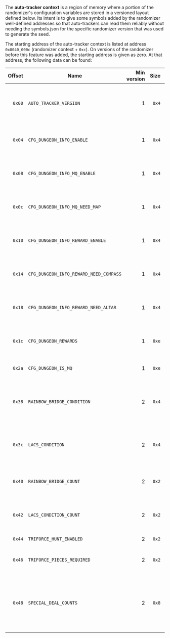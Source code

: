 The **auto-tracker context** is a region of memory where a portion of the randomizer's configuration variables are stored in a versioned layout defined below. Its intent is to give some symbols added by the randomizer well-defined addresses so that auto-trackers can read them reliably without needing the symbols.json for the specific randomizer version that was used to generate the seed.

The starting address of the auto-tracker context is listed at address `0x8040_000c` (randomizer context + `0xc`). On versions of the randomizer before this feature was added, the starting address is given as zero. At that address, the following data can be found:

|Offset|Name|Min version|Size|Description|
|--:|---|--:|--:|---|
|`0x00`|`AUTO_TRACKER_VERSION`|1|`0x4`|Defines which entries in this table are available. Future versions may also change the layout of this table in an incompatible manner.|
|`0x04`|`CFG_DUNGEON_INFO_ENABLE`|1|`0x4`|`1` if pressing A on the inventory screen on the pause menu will display information about dungeons.|
|`0x08`|`CFG_DUNGEON_INFO_MQ_ENABLE`|1|`0x4`|`1` if the dungeon info in the pause menu should include info about which dungeons are in Master Quest mode.|
|`0x0c`|`CFG_DUNGEON_INFO_MQ_NEED_MAP`|1|`0x4`|`1` if the Master Quest info should only be displayed for dungeons whose maps have been obtained or which don't have maps.|
|`0x10`|`CFG_DUNGEON_INFO_REWARD_ENABLE`|1|`0x4`|`1` if the dungeon info in the pause menu should include info about which medallions and stones are in which dungeon.|
|`0x14`|`CFG_DUNGEON_INFO_REWARD_NEED_COMPASS`|1|`0x4`|`1` if the reward info should only be displayed for dungeons whose compasses have been obtained.|
|`0x18`|`CFG_DUNGEON_INFO_REWARD_NEED_ALTAR`|1|`0x4`|`1` if the reward info should only be displayed for rewards whose Temple of Time altar text boxes have been read.|
|`0x1c`|`CFG_DUNGEON_REWARDS`|1|`0xe`|A byte representing the medallion or stone for each dungeon. Dungeons without rewards are listed as `0xff`.|
|`0x2a`|`CFG_DUNGEON_IS_MQ`|1|`0xe`|A byte set to `1` for each dungeon in Master Quest mode.|
|`0x38`|`RAINBOW_BRIDGE_CONDITION`|2|`0x4`|The condition for spawning the rainbow bridge. `0` = open, `1` = medallions, `2` = dungeon rewards, `3` = stones, `4` = vanilla, `5` = tokens, `6` = hearts.|
|`0x3c`|`LACS_CONDITION`|2|`0x4`|The condition for triggering the light arrow cutscene. `0` = vanilla, `1` = medallions, `2` = dungeons, `3` = stones, `4` = tokens, `5` = hearts.|
|`0x40`|`RAINBOW_BRIDGE_COUNT`|2|`0x2`|The number of items (of the kind defined in `RAINBOW_BRIDGE_CONDITION`) required to spawn the rainbow bridge.|
|`0x42`|`LACS_CONDITION_COUNT`|2|`0x2`|The number of items (of the kind defined in `LACS_CONDITION`) required to trigger the light arrow cutscene.|
|`0x44`|`TRIFORCE_HUNT_ENABLED`|2|`0x2`|`1` if Triforce hunt is enabled.|
|`0x46`|`TRIFORCE_PIECES_REQUIRED`|2|`0x2`|In Triforce hunt, the total number of Triforce pieces (across all worlds) required to win the game.|
|`0x48`|`SPECIAL_DEAL_COUNTS`|2|`0x8`|A byte representing the number of special deal slots in each shop, in the following order: KF Shop, Market Bazaar, Market Potion Shop, Market Bombchu Shop, Kak Bazaar, Kak Potion Shop, GC Shop, ZD Shop.|
